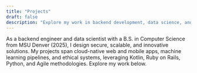 ```yaml
---
title: "Projects"
draft: false
description: "Explore my work in backend development, data science, and innovative software solutions."
---
```


As a backend engineer and data scientist with a B.S. in Computer Science from MSU Denver (2025), I design secure, scalable, and innovative solutions. My projects span cloud-native web and mobile apps, machine learning pipelines, and ethical systems, leveraging Kotlin, Ruby on Rails, Python, and Agile methodologies. Explore my work below.